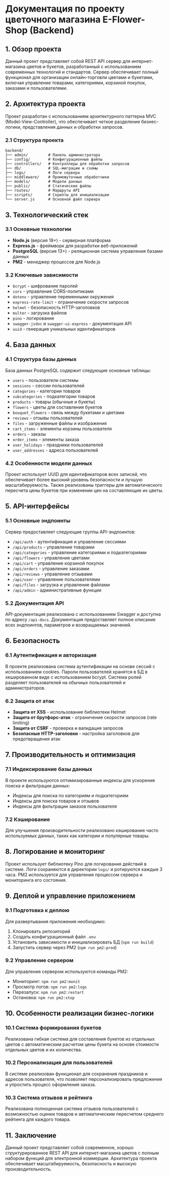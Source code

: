 # Документация по проекту цветочного магазина E-Flower-Shop (Backend)

## 1. Обзор проекта

Данный проект представляет собой REST API сервер для интернет-магазина цветов и букетов, разработанный с использованием современных технологий и стандартов. Сервер обеспечивает полный функционал для организации онлайн-торговли цветами и букетами, включая управление товарами, категориями, корзиной покупок, заказами и пользователями.

## 2. Архитектура проекта

Проект разработан с использованием архитектурного паттерна MVC (Model-View-Controller), что обеспечивает четкое разделение бизнес-логики, представления данных и обработки запросов. 

### 2.1 Структура проекта

```
backend/
├── admin/         # Панель администратора
├── config/        # Конфигурационные файлы
├── controllers/   # Контроллеры для обработки запросов
├── db/            # SQL-миграции и схемы
├── logs/          # Логи сервера
├── middleware/    # Промежуточные обработчики
├── models/        # Модели данных
├── public/        # Статические файлы
├── routes/        # Маршруты API
├── scripts/       # Скрипты для инициализации
└── server.js      # Основной файл сервера
```

## 3. Технологический стек

### 3.1 Основные технологии

- **Node.js** (версия 18+) - серверная платформа
- **Express.js** - фреймворк для разработки веб-приложений
- **PostgreSQL** (версия 13+) - реляционная система управления базами данных
- **PM2** - менеджер процессов для Node.js

### 3.2 Ключевые зависимости

- `bcrypt` - шифрование паролей
- `cors` - управление CORS-политиками
- `dotenv` - управление переменными окружения
- `express-rate-limit` - ограничение скорости запросов
- `helmet` - безопасность HTTP-заголовков
- `multer` - загрузка файлов
- `pino` - логирование
- `swagger-jsdoc` и `swagger-ui-express` - документация API
- `uuid` - генерация уникальных идентификаторов

## 4. База данных

### 4.1 Структура базы данных

База данных PostgreSQL содержит следующие основные таблицы:

- `users` - пользователи системы
- `sessions` - сессии пользователей
- `categories` - категории товаров
- `subcategories` - подкатегории товаров
- `products` - товары (обычные и букеты)
- `flowers` - цветы для составления букетов
- `bouquet_flowers` - связь между букетами и цветами
- `reviews` - отзывы пользователей
- `files` - загруженные файлы и изображения
- `cart_items` - элементы корзины пользователя
- `orders` - заказы
- `order_items` - элементы заказа
- `user_holidays` - праздники пользователей
- `user_addresses` - адреса пользователей

### 4.2 Особенности модели данных

Проект использует UUID для идентификаторов всех записей, что обеспечивает более высокий уровень безопасности и лучшую масштабируемость. Также реализованы триггеры для автоматического пересчета цены букетов при изменении цен на составляющие их цветы.

## 5. API-интерфейсы

### 5.1 Основные эндпоинты

Сервер предоставляет следующие группы API-эндпоинтов:

- `/api/auth` - аутентификация и управление сессиями
- `/api/products` - управление товарами
- `/api/categories` - управление категориями и подкатегориями
- `/api/flowers` - управление цветами
- `/api/cart` - управление корзиной покупок
- `/api/orders` - управление заказами
- `/api/reviews` - управление отзывами
- `/api/user` - управление пользователями
- `/api/files` - загрузка и управление файлами
- `/api/admin` - административные функции

### 5.2 Документация API

API-документация реализована с использованием Swagger и доступна по адресу `/api-docs`. Документация предоставляет полное описание всех эндпоинтов, параметров и возвращаемых значений.

## 6. Безопасность

### 6.1 Аутентификация и авторизация

В проекте реализована система аутентификации на основе сессий с использованием cookies. Пароли пользователей хранятся в БД в хешированном виде с использованием bcrypt. Система ролей разделяет пользователей на обычных пользователей и администраторов.

### 6.2 Защита от атак

- **Защита от XSS** - использование библиотеки Helmet
- **Защита от брутфорс-атак** - ограничение скорости запросов (rate limiting)
- **Защита от CSRF** - проверка и валидация запросов
- **Безопасные HTTP-заголовки** - настройка заголовков для предотвращения атак

## 7. Производительность и оптимизация

### 7.1 Индексирование базы данных

В проекте используются оптимизированные индексы для ускорения поиска и фильтрации данных:
- Индексы для поиска по категориям и подкатегориям
- Индексы для поиска товаров и отзывов
- Индексы для фильтрации заказов пользователя

### 7.2 Кэширование

Для улучшения производительности реализовано кэширование часто используемых данных, таких как категории и популярные товары.

## 8. Логирование и мониторинг

Проект использует библиотеку Pino для логирования действий в системе. Логи сохраняются в директории `logs/` и ротируются каждые 3 часа. PM2 используется для управления процессом сервера и мониторинга его состояния.

## 9. Деплой и управление приложением

### 9.1 Подготовка к деплою

Для развертывания приложения необходимо:
1. Клонировать репозиторий
2. Создать конфигурационный файл `.env`
3. Установить зависимости и инициализировать БД (`npm run build`)
4. Запустить сервер через PM2 (`npm run pm2:prod`)

### 9.2 Управление сервером

Для управления сервером используются команды PM2:
- Мониторинг: `npm run pm2:monit`
- Просмотр логов: `npm run pm2:logs`
- Перезапуск: `npm run pm2:restart`
- Остановка: `npm run pm2:stop`

## 10. Особенности реализации бизнес-логики

### 10.1 Система формирования букетов

Реализована гибкая система для составления букетов из отдельных цветов с автоматическим расчетом цены букета на основе стоимости отдельных цветов и их количества.

### 10.2 Персонализация для пользователей

В системе реализован функционал для сохранения праздников и адресов пользователя, что позволяет персонализировать предложения и упростить процесс оформления заказа.

### 10.3 Система отзывов и рейтинга

Реализована полноценная система отзывов пользователей с возможностью оценки товаров и автоматическим пересчетом среднего рейтинга для каждого товара.

## 11. Заключение

Данный проект представляет собой современное, хорошо структурированное REST API для интернет-магазина цветов с полным набором функций для электронной коммерции. Архитектура проекта обеспечивает масштабируемость, безопасность и высокую производительность. 